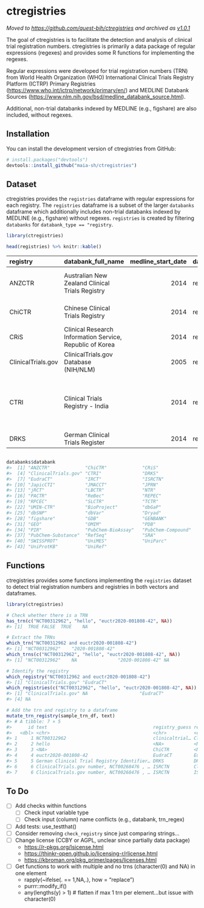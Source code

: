 
<!-- README.md is generated from README.Rmd. Please edit that file -->

# ctregistries

*Moved to <https://github.com/quest-bih/ctregistries> and archived as
[v1.0.1](https://github.com/quest-bih/ctregistries/releases/tag/v1.0.1)*

The goal of ctregistries is to facilitate the detection and analysis of
clinical trial registration numbers. ctregistries is primarily a data
package of regular expressions (regexes) and provides some R functions
for implementing the regexes.

Regular expressions were developed for trial registration numbers (TRN)
from World Health Organization (WHO) International Clinical Trials
Registry Platform (ICTRP) Primary Registries
(<https://www.who.int/ictrp/network/primary/en/>) and MEDLINE Databank
Sources (<https://www.nlm.nih.gov/bsd/medline_databank_source.html>).

Additional, non-trial databanks indexed by MEDLINE (e.g., figshare) are
also included, without regexes.

## Installation

You can install the development version of ctregistries from GitHub:

``` r
# install.packages("devtools")
devtools::install_github("maia-sh/ctregistries")
```

## Dataset

ctregistries provides the `registries` dataframe with regular
expressions for each registry. The `registries` dataframe is a subset of
the larger `databanks` dataframe which additionally includes non-trial
databanks indexed by MEDLINE (e.g., figshare) without regexes.
`registries` is created by filtering `databanks` for
`databank_type == "registry`.

``` r
library(ctregistries)

head(registries) %>% knitr::kable()
```

| registry | databank_full_name | medline_start_date | databank_type | trn_regex | medline_si | who_ictrp_primary_registry | registry_website |
|:---|:---|---:|:---|:---|:---|:---|:---|
| ANZCTR | Australian New Zealand Clinical Trials Registry | 2014 | registry | (?i)(ACTRN\|ANZCTR)\[\[:blank:\]\[:punct:\]\]\*126 | TRUE | TRUE | <https://www.anzctr.org.au/> |
| ChiCTR | Chinese Clinical Trials Registry | 2014 | registry | (?i)ChiCTR\[\[:blank:\]\[:punct:\]\]*(\|\[\[:blank:\]\[:punct:\]\]*) | TRUE | TRUE | <http://www.chictr.org.cn/> |
| CRiS | Clinical Research Information Service, Republic of Korea | 2014 | registry | (?i)KCT\[\[:blank:\]\[:punct:\]\]\*00 | TRUE | TRUE | <http://cris.nih.go.kr/cris/en/use_guide/cris_introduce.jsp> |
| ClinicalTrials.gov | ClinicalTrials.gov Database (NIH/NLM) | 2005 | registry | (?i)NCT\[\[:blank:\]\[:punct:\]\]\*0 | TRUE | FALSE | <https://clinicaltrials.gov/> |
| CTRI | Clinical Trials Registry - India | 2014 | registry | (?i)CTRI\[\[:blank:\]\[:punct:\]\]*/\[\[:blank:\]\[:punct:\]\]*20\[\[:blank:\]\[:punct:\]\]*/\[\[:blank:\]\[:punct:\]\]*\[\[:blank:\]\[:punct:\]\]*/\[\[:blank:\]\[:punct:\]\]*0 | TRUE | TRUE | <http://ctri.nic.in/> |
| DRKS | German Clinical Trials Register | 2014 | registry | (?i)DRKS\[\[:blank:\]\[:punct:\]\]\*000 | TRUE | TRUE | <http://www.germanctr.de/> |

``` r

databanks$databank
#>  [1] "ANZCTR"             "ChiCTR"             "CRiS"              
#>  [4] "ClinicalTrials.gov" "CTRI"               "DRKS"              
#>  [7] "EudraCT"            "IRCT"               "ISRCTN"            
#> [10] "JapicCTI"           "JMACCT"             "JPRN"              
#> [13] "jRCT"               "LBCTR"              "NTR"               
#> [16] "PACTR"              "ReBec"              "REPEC"             
#> [19] "RPCEC"              "SLCTR"              "TCTR"              
#> [22] "UMIN-CTR"           "BioProject"         "dbGaP"             
#> [25] "dbSNP"              "dbVar"              "Dryad"             
#> [28] "figshare"           "GDB"                "GENBANK"           
#> [31] "GEO"                "OMIM"               "PDB"               
#> [34] "PIR"                "PubChem-BioAssay"   "PubChem-Compound"  
#> [37] "PubChem-Substance"  "RefSeq"             "SRA"               
#> [40] "SWISSPROT"          "UniMES"             "UniParc"           
#> [43] "UniProtKB"          "UniRef"
```

## Functions

ctregistries provides some functions implementing the `registries`
dataset to detect trial registration numbers and registries in both
vectors and dataframes.

``` r
library(ctregistries)

# Check whether there is a TRN
has_trn(c("NCT00312962", "hello", "euctr2020-001808-42", NA))
#> [1]  TRUE FALSE  TRUE    NA

# Extract the TRNs
which_trn("NCT00312962 and euctr2020-001808-42")
#> [1] "NCT00312962"    "2020-001808-42"
which_trns(c("NCT00312962", "hello", "euctr2020-001808-42", NA))
#> [1] "NCT00312962"    NA               "2020-001808-42" NA

# Identify the registry
which_registry("NCT00312962 and euctr2020-001808-42")
#> [1] "ClinicalTrials.gov" "EudraCT"
which_registries(c("NCT00312962", "hello", "euctr2020-001808-42", NA))
#> [1] "ClinicalTrials.gov" NA                   "EudraCT"           
#> [4] NA

# Add the trn and registry to a dataframe
mutate_trn_registry(sample_trn_df, text)
#> # A tibble: 7 × 5
#>      id text                                       registry_guess registry trn  
#>   <dbl> <chr>                                      <chr>          <chr>    <chr>
#> 1     1 NCT00312962                                clinicaltrial… Clinica… NCT0…
#> 2     2 hello                                      <NA>           <NA>     <NA> 
#> 3     3 <NA>                                       ChiCTR         <NA>     <NA> 
#> 4     4 euctr2020-001808-42                        EudraCT        EudraCT  2020…
#> 5     5 German Clinical Trial Registry Identifier… DRKS           DRKS     DRKS…
#> 6     6 ClinicalTrials.gov number, NCT00268476 , … ISRCTN         Clinica… NCT0…
#> 7     6 ClinicalTrials.gov number, NCT00268476 , … ISRCTN         ISRCTN   ISRC…
```

## To Do

- [ ] Add checks within functions
  - [ ] Check input variable type
  - [ ] Check input (column) name conflicts (e.g., databank, trn_regex)
- [ ] Add tests: use_testthat()
- [ ] Consider removing `check_registry` since just comparing strings…
- [ ] Change license (CCBY or AGPL, unclear since partially data
  package)
  - <https://r-pkgs.org/lsicense.html>
  - <https://thinkr-open.github.io/licensing-r/rlicense.html>
  - <https://kbroman.org/pkg_primer/pages/licenses.html>
- [ ] Get functions to work with multiple and no trns (character(0) and
  NA) in one element
  - rapply(~ifelse(. == 1,NA,.), how = “replace”)
  - purrr::modify_if()
  - any(lengths(y) \> 1) \# flatten if max 1 trn per element…but issue
    with character(0)
